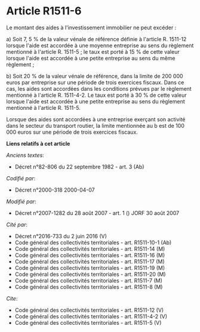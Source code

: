 # Article R1511-6

Le montant des aides à l'investissement immobilier ne peut excéder : 

a) Soit 7, 5 % de la valeur vénale de référence définie à l'article R. 1511-12 lorsque l'aide est accordée à une moyenne
entreprise au sens du règlement mentionné à l'article R. 1511-5 ; le taux est porté à 15 % de cette valeur lorsque l'aide est
accordée à une petite entreprise au sens du même règlement ; 

b) Soit 20 % de la valeur vénale de référence, dans la limite de 200 000 euros par entreprise sur une période de trois
exercices fiscaux. Dans ce cas, les aides sont accordées dans les conditions prévues par le règlement mentionné à l'article
R. 1511-4-2. Le taux est porté à 30 % de cette valeur lorsque l'aide est accordée à une petite entreprise au sens du
règlement mentionné à l'article R. 1511-5. 

Lorsque des aides sont accordées à une entreprise exerçant son activité dans le secteur du transport routier, la limite
mentionnée au b est de 100 000 euros sur une période de trois exercices fiscaux.

**Liens relatifs à cet article**

_Anciens textes_:

  - Décret n°82-806 du 22 septembre 1982 - art. 3 (Ab)

_Codifié par_:

  - Décret n°2000-318 2000-04-07

_Modifié par_:

  - Décret n°2007-1282 du 28 août 2007 - art. 1 () JORF 30 août 2007

_Cité par_:

  - Décret n°2016-733 du 2 juin 2016 (V)
  - Code général des collectivités territoriales - art. R1511-10-1 (Ab)
  - Code général des collectivités territoriales - art. R1511-14 (M)
  - Code général des collectivités territoriales - art. R1511-16 (M)
  - Code général des collectivités territoriales - art. R1511-17 (M)
  - Code général des collectivités territoriales - art. R1511-19 (M)
  - Code général des collectivités territoriales - art. R1511-20 (M)
  - Code général des collectivités territoriales - art. R1511-7 (M)
  - Code général des collectivités territoriales - art. R1511-8 (M)

_Cite_:

  - Code général des collectivités territoriales - art. R1511-12 (V)
  - Code général des collectivités territoriales - art. R1511-4-2 (V)
  - Code général des collectivités territoriales - art. R1511-5 (V)
